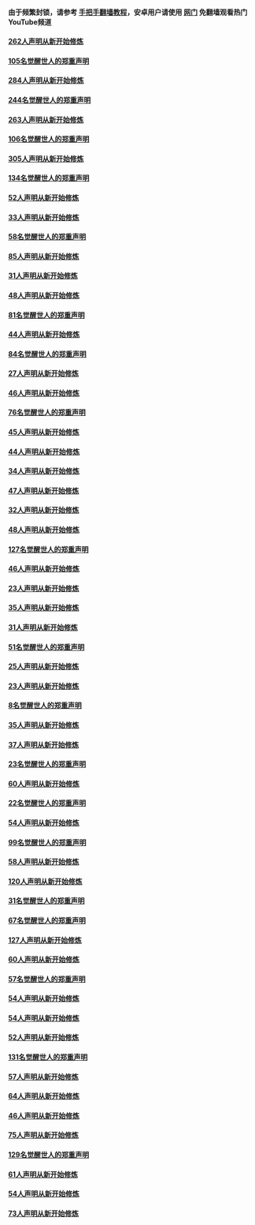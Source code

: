 #### 由于频繁封锁，请参考 [手把手翻墙教程](https://github.com/gfw-breaker/guides/wiki/)，安卓用户请使用 [网门](https://github.com/gfw-breaker/nogfw/blob/master/dl.md?t=04092000) 免翻墙观看热门YouTube频道 

#### [262人声明从新开始修炼](../pages/91/423004.md?t=04092000) 

#### [105名觉醒世人的郑重声明](../pages/91/423003.md?t=04092000) 

#### [284人声明从新开始修炼](../pages/91/422707.md?t=04092000) 

#### [244名觉醒世人的郑重声明](../pages/91/422706.md?t=04092000) 

#### [263人声明从新开始修炼](../pages/91/422553.md?t=04092000) 

#### [106名觉醒世人的郑重声明](../pages/91/422552.md?t=04092000) 

#### [305人声明从新开始修炼](../pages/91/422153.md?t=04092000) 

#### [134名觉醒世人的郑重声明](../pages/91/422152.md?t=04092000) 

#### [52人声明从新开始修炼](../pages/91/421846.md?t=04092000) 

#### [33人声明从新开始修炼](../pages/91/421804.md?t=04092000) 

#### [58名觉醒世人的郑重声明](../pages/91/421845.md?t=04092000) 

#### [85人声明从新开始修炼](../pages/91/421769.md?t=04092000) 

#### [31人声明从新开始修炼](../pages/91/421763.md?t=04092000) 

#### [48人声明从新开始修炼](../pages/91/421605.md?t=04092000) 

#### [81名觉醒世人的郑重声明](../pages/91/421656.md?t=04092000) 

#### [44人声明从新开始修炼](../pages/91/421544.md?t=04092000) 

#### [84名觉醒世人的郑重声明](../pages/91/421543.md?t=04092000) 

#### [27人声明从新开始修炼](../pages/91/421465.md?t=04092000) 

#### [46人声明从新开始修炼](../pages/91/421454.md?t=04092000) 

#### [76名觉醒世人的郑重声明](../pages/91/421453.md?t=04092000) 

#### [45人声明从新开始修炼](../pages/91/421452.md?t=04092000) 

#### [44人声明从新开始修炼](../pages/91/421422.md?t=04092000) 

#### [34人声明从新开始修炼](../pages/91/421322.md?t=04092000) 

#### [47人声明从新开始修炼](../pages/91/421264.md?t=04092000) 

#### [32人声明从新开始修炼](../pages/91/421225.md?t=04092000) 

#### [48人声明从新开始修炼](../pages/91/421202.md?t=04092000) 

#### [127名觉醒世人的郑重声明](../pages/91/421224.md?t=04092000) 

#### [46人声明从新开始修炼](../pages/91/421203.md?t=04092000) 

#### [23人声明从新开始修炼](../pages/91/421138.md?t=04092000) 

#### [35人声明从新开始修炼](../pages/91/421122.md?t=04092000) 

#### [31人声明从新开始修炼](../pages/91/421081.md?t=04092000) 

#### [51名觉醒世人的郑重声明](../pages/91/421080.md?t=04092000) 

#### [25人声明从新开始修炼](../pages/91/421020.md?t=04092000) 

#### [23人声明从新开始修炼](../pages/91/420884.md?t=04092000) 

#### [8名觉醒世人的郑重声明](../pages/91/420883.md?t=04092000) 

#### [35人声明从新开始修炼](../pages/91/420809.md?t=04092000) 

#### [37人声明从新开始修炼](../pages/91/420766.md?t=04092000) 

#### [23名觉醒世人的郑重声明](../pages/91/420765.md?t=04092000) 

#### [60人声明从新开始修炼](../pages/91/420727.md?t=04092000) 

#### [22名觉醒世人的郑重声明](../pages/91/420726.md?t=04092000) 

#### [54人声明从新开始修炼](../pages/91/420529.md?t=04092000) 

#### [99名觉醒世人的郑重声明](../pages/91/420528.md?t=04092000) 

#### [58人声明从新开始修炼](../pages/91/420198.md?t=04092000) 

#### [120人声明从新开始修炼](../pages/91/420141.md?t=04092000) 

#### [31名觉醒世人的郑重声明](../pages/91/420197.md?t=04092000) 

#### [67名觉醒世人的郑重声明](../pages/91/420140.md?t=04092000) 

#### [127人声明从新开始修炼](../pages/91/420082.md?t=04092000) 

#### [60人声明从新开始修炼](../pages/91/420081.md?t=04092000) 

#### [57名觉醒世人的郑重声明](../pages/91/420080.md?t=04092000) 

#### [54人声明从新开始修炼](../pages/91/419533.md?t=04092000) 

#### [54人声明从新开始修炼](../pages/91/419532.md?t=04092000) 

#### [52人声明从新开始修炼](../pages/91/419531.md?t=04092000) 

#### [131名觉醒世人的郑重声明](../pages/91/419530.md?t=04092000) 

#### [57人声明从新开始修炼](../pages/91/419430.md?t=04092000) 

#### [64人声明从新开始修炼](../pages/91/419429.md?t=04092000) 

#### [46人声明从新开始修炼](../pages/91/419428.md?t=04092000) 

#### [75人声明从新开始修炼](../pages/91/419427.md?t=04092000) 

#### [129名觉醒世人的郑重声明](../pages/91/419426.md?t=04092000) 

#### [61人声明从新开始修炼](../pages/91/419198.md?t=04092000) 

#### [54人声明从新开始修炼](../pages/91/419197.md?t=04092000) 

#### [73人声明从新开始修炼](../pages/91/419196.md?t=04092000) 


